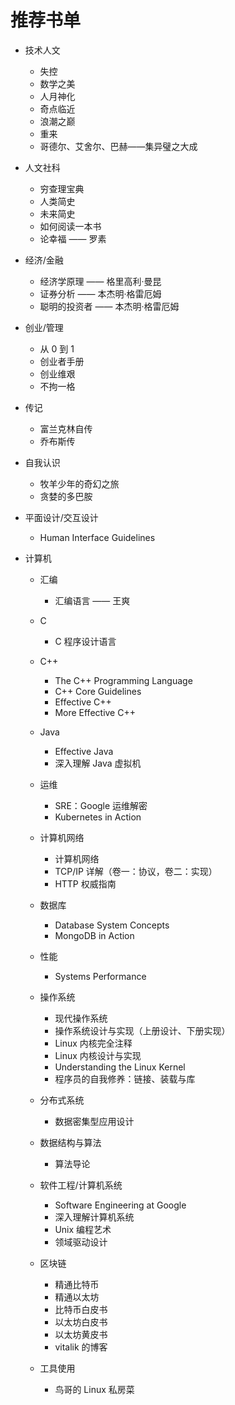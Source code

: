 # 推荐书单

-   技术人文

    -   失控
    -   数学之美
    -   人月神化
    -   奇点临近
    -   浪潮之巅
    -   重来
    -   哥德尔、艾舍尔、巴赫——集异璧之大成

-   人文社科

    -   穷查理宝典
    -   人类简史
    -   未来简史
    -   如何阅读一本书
    -   论幸福 —— 罗素

-   经济/金融

    -   经济学原理 —— 格里高利·曼昆
    -   证券分析 —— 本杰明·格雷厄姆
    -   聪明的投资者 —— 本杰明·格雷厄姆

-   创业/管理

    -   从 0 到 1
    -   创业者手册
    -   创业维艰
    -   不拘一格

-   传记

    -   富兰克林自传
    -   乔布斯传

-   自我认识

    -   牧羊少年的奇幻之旅
    -   贪婪的多巴胺

-   平面设计/交互设计

    -   Human Interface Guidelines

-   计算机

    -   汇编

        -   汇编语言 —— 王爽

    -   C

        -   C 程序设计语言

    -   C++

        -   The C++ Programming Language
        -   C++ Core Guidelines
        -   Effective C++
        -   More Effective C++

    -   Java

        -   Effective Java
        -   深入理解 Java 虚拟机

    -   运维

        -   SRE：Google 运维解密
        -   Kubernetes in Action

    -   计算机网络

        -   计算机网络
        -   TCP/IP 详解（卷一：协议，卷二：实现）
        -   HTTP 权威指南

    -   数据库

        -   Database System Concepts
        -   MongoDB in Action

    -   性能

        -   Systems Performance

    -   操作系统

        -   现代操作系统
        -   操作系统设计与实现（上册设计、下册实现）
        -   Linux 内核完全注释
        -   Linux 内核设计与实现
        -   Understanding the Linux Kernel
        -   程序员的自我修养：链接、装载与库

    -   分布式系统

        -   数据密集型应用设计

    -   数据结构与算法

        -   算法导论

    -   软件工程/计算机系统

        -   Software Engineering at Google
        -   深入理解计算机系统
        -   Unix 编程艺术
        -   领域驱动设计

    -   区块链

        -   精通比特币
        -   精通以太坊
        -   比特币白皮书
        -   以太坊白皮书
        -   以太坊黄皮书
        -   vitalik 的博客

    -   工具使用

        -   鸟哥的 Linux 私房菜

